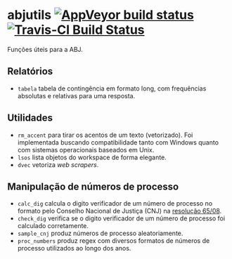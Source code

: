 abjutils [![AppVeyor build status](https://ci.appveyor.com/api/projects/status/github/abjur/abjutils?branch=master&svg=true)](https://ci.appveyor.com/project/abjur/abjutils/branch/master) [![Travis-CI Build Status](https://travis-ci.org/abjur/abjutils.svg?branch=master)](https://travis-ci.org/abjur/abjutils)
========

Funções úteis para a ABJ.

## Relatórios

- `tabela` tabela de contingência em formato long, com frequências absolutas e relativas para uma resposta.

## Utilidades

- `rm_accent` para tirar os acentos de um texto (vetorizado). Foi implementada buscando compatibilidade tanto com Windows quanto com sistemas operacionais baseados em Unix.
- `lsos` lista objetos do workspace de forma elegante.
- `dvec` vetoriza *web scrapers*.

## Manipulação de números de processo

- `calc_dig` calcula o digito verificador de um número de processo no formato pelo Conselho Nacional de Justiça (CNJ) na [resolução 65/08](http://www.cnj.jus.br/images/stories/docs_cnj/resolucao/rescnj_65.pdf).
- `check_dig` verifica se o digito verificador de um número de processo foi calculado corretamente.
- `sample_cnj` produz números de processo aleatoriamente.
- `proc_numbers` produz regex com diversos formatos de números de processo utilizados ao longo dos anos.

